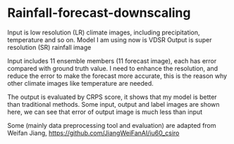 # Rainfall-forecast-downscaling
Input is low resolution (LR) climate images, including precipitation, temperature and so on.
Model I am using now is VDSR
Output is super resolution (SR) rainfall image

Input includes 11 ensemble members (11 forecast image), each has error compared with ground truth value.
I need to enhance the resolution, and reduce the error to make the forecast more accurate, this is the reason why other climate images like temperature are needed.

The output is evaluated by CRPS score, it shows that my model is better than traditional methods.
Some input, output and label images are shown here, we can see that error of output image is much less than input

Some (mainly data preprocessing tool and evaluation) are adapted from Weifan Jiang, https://github.com/JiangWeiFanAI/iu60_csiro
